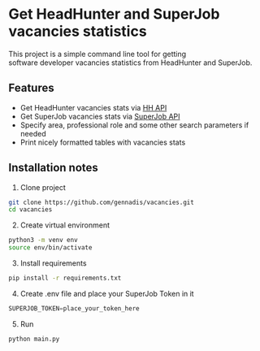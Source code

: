 # Get HeadHunter and SuperJob vacancies statistics

This project is a simple command line tool for getting  
software developer vacancies statistics from HeadHunter and SuperJob.

## Features
- Get HeadHunter vacancies stats via [HH API](https://github.com/hhru/api/)
- Get SuperJob vacancies stats via [SuperJob API](https://api.superjob.ru/)
- Specify area, professional role and some other search parameters if needed
- Print nicely formatted tables with vacancies stats

## Installation notes
1. Clone project
```bash
git clone https://github.com/gennadis/vacancies.git
cd vacancies
```

2. Create virtual environment
```bash
python3 -m venv env
source env/bin/activate
```

3. Install requirements
```bash
pip install -r requirements.txt
```

4. Create .env file and place your SuperJob Token in it
```python
SUPERJOB_TOKEN=place_your_token_here
```

5. Run
```bash
python main.py
```
